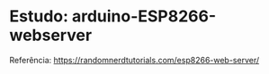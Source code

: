 # Estudo: arduino-ESP8266-webserver
Referência: https://randomnerdtutorials.com/esp8266-web-server/

